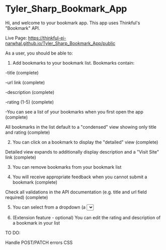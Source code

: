 # Tyler_Sharp_Bookmark_App

Hi, and welcome to your bookmark app. This app uses Thinkful's "Bookmark" API.

Live Page: https://thinkful-ei-narwhal.github.io/Tyler_Sharp_Bookmark_App/public

As a user, you should be able to:

1. Add bookmarks to your bookmark list. Bookmarks contain:

-title (complete)

-url link (complete)

-description (complete)

-rating (1-5) (complete)

-You can see a list of your bookmarks when you first open the app (complete)

All bookmarks in the list default to a "condensed" view showing only title and rating (complete)

2. You can click on a bookmark to display the "detailed" view (complete)

Detailed view expands to additionally display description and a "Visit Site" link (complete)

3. You can remove bookmarks from your bookmark list

4. You will receive appropriate feedback when you cannot submit a bookmark (complete)

Check all validations in the API documentation (e.g. title and url field required) (complete)

5. You can select from a dropdown (a <select> element) a "minimum rating" to filter the list by all bookmarks rated at or above the chosen selection

6. (Extension feature - optional) You can edit the rating and description of a bookmark in your list

TO DO:

Handle POST/PATCH errors
CSS
